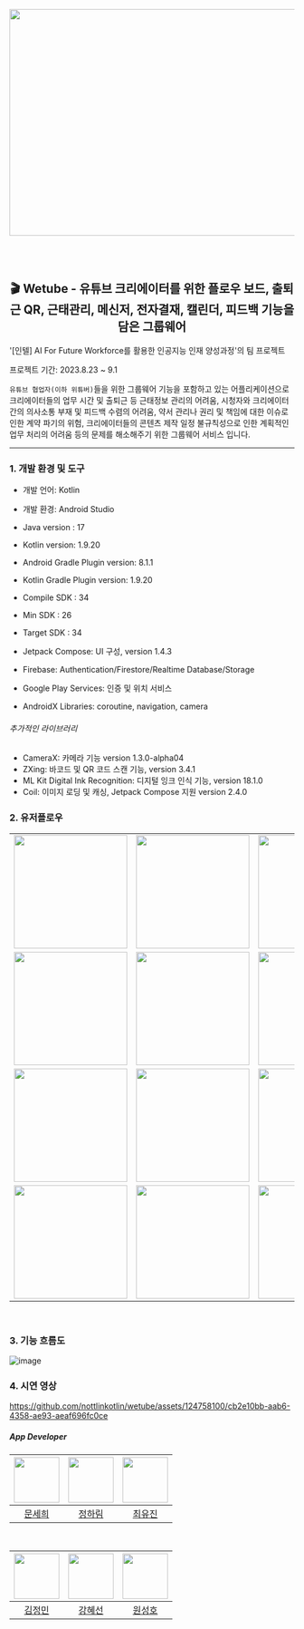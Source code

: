 <p align="center"><img src="https://github.com/nottlinkotlin/wetube/assets/124758100/ed0abd8d-c0be-4c3d-876d-677d000e2439"  width="800" height="400"/></p>

<br/><br/>
<h2 align="center">🎬 Wetube - 유튜브 크리에이터를 위한 플로우 보드, 출퇴근 QR, 근태관리, 메신저, 전자결재, 캘린더, 피드백 기능을 담은 그룹웨어 </h2>

'[인텔] AI For Future Workforce를 활용한 인공지능 인재 양성과정'의 팀 프로젝트  

프로젝트 기간: 2023.8.23 ~ 9.1

`유튜브 협업자(이하 위튜버)`들을 위한 그룹웨어 기능을 포함하고 있는 어플리케이션으로 크리에이터들의 업무 시간 및 출퇴근 등 근태정보 관리의 어려움, 시청자와 크리에이터 간의 의사소통 부재 및 피드백 수렴의 어려움, 약서 관리나 권리 및 책임에 대한 이슈로 인한 계약 파기의 위험, 크리에이터들의 콘텐츠 제작 일정 불규칙성으로 인한 계획적인 업무 처리의 어려움 등의 문제를 해소해주기 위한 그룹웨어 서비스 입니다.  

----

### 1. 개발 환경 및 도구  
- 개발 언어: Kotlin  

- 개발 환경: Android Studio  

- Java version : 17  

- Kotlin version: 1.9.20  

- Android Gradle Plugin version: 8.1.1  

- Kotlin Gradle Plugin version: 1.9.20
- Compile SDK : 34
- Min SDK : 26
- Target SDK : 34
- Jetpack Compose: UI 구성, version 1.4.3
- Firebase: Authentication/Firestore/Realtime Database/Storage
- Google Play Services: 인증 및 위치 서비스
- AndroidX Libraries: coroutine, navigation, camera

###### 추가적인 라이브러리
- CameraX: 카메라 기능 version 1.3.0-alpha04
- ZXing: 바코드 및 QR 코드 스캔 기능, version 3.4.1
- ML Kit Digital Ink Recognition: 디지털 잉크 인식 기능, version 18.1.0
- Coil: 이미지 로딩 및 캐싱, Jetpack Compose 지원 version 2.4.0

### 2. 유저플로우
<table>
  <tr>
    <td><img src="https://github.com/nottlinkotlin/wetube/assets/124758100/e1b7ab82-a6f9-4c01-8baf-a00596fb79fb" width="200"></td>
    <td><img src="https://github.com/nottlinkotlin/wetube/assets/124758100/46a8364b-bd4b-4c26-8352-de8a4b7763f0" width="200"></td>
    <td><img src="https://github.com/nottlinkotlin/wetube/assets/124758100/2a994119-99c1-4139-aa93-19de2fafcd61" width="200"></td>
    <td><img src="https://github.com/nottlinkotlin/wetube/assets/124758100/b0e848d5-b6cd-4070-8df6-9316b759228b" width="200"></td>
  </tr>
  <tr>
    <td><img src="https://github.com/nottlinkotlin/wetube/assets/124758100/814a3965-055e-4cf9-8c47-017004cc7a4c" width="200"></td>
    <td><img src="https://github.com/nottlinkotlin/wetube/assets/124758100/aea608cc-962d-499f-80b2-fc827ee531a8" width="200"></td>
    <td><img src="https://github.com/nottlinkotlin/wetube/assets/124758100/30fb4450-5d6e-458a-9e51-b7ac233de594" width="200"></td>
    <td><img src="https://github.com/nottlinkotlin/wetube/assets/124758100/c89094c2-48ef-47d8-b6ff-3095ecf3ad4a" width="200"></td>
  </tr>
  <tr>
    <td><img src="https://github.com/nottlinkotlin/wetube/assets/124758100/f4e84003-01bc-451c-943a-ff702ad27f51" width="200"></td>
    <td><img src="https://github.com/nottlinkotlin/wetube/assets/124758100/ae8fb31d-8661-4279-bb55-9ab908f091bb" width="200"></td>
    <td><img src="https://github.com/nottlinkotlin/wetube/assets/124758100/1d4b82b8-1ad2-4f82-ab0e-12eee70128f9" width="200"></td>
    <td><img src="https://github.com/nottlinkotlin/wetube/assets/124758100/0a97f705-14e5-4e99-967c-2d40fb9054c0" width="200"></td>
  </tr>
  <tr>
    <td><img src="https://github.com/nottlinkotlin/wetube/assets/124758100/e30c0bd5-fdd3-4741-8a1a-b5b58567e1bf" width="200"></td>
    <td><img src="https://github.com/nottlinkotlin/wetube/assets/124758100/cc3e0707-9a66-47f9-8c40-170830a13fdb" width="200"></td>
    <td><img src="https://github.com/nottlinkotlin/wetube/assets/124758100/521999b5-e21a-4c04-af8d-150f7bf93310" width="200"></td>
  </tr>
</table>


  <br>   

### 3. 기능 흐름도  
![image](https://github.com/nottlinkotlin/wetube/assets/124758100/a231f07d-8ef5-43eb-b435-ba44e2acf827)


  
### 4. 시연 영상 

https://github.com/nottlinkotlin/wetube/assets/124758100/cb2e10bb-aab6-4358-ae93-aeaf696fc0ce

##### App Developer
|<img src="https://avatars.githubusercontent.com/u/124758100?v=4" width="80">|<img src="https://avatars.githubusercontent.com/u/125545555?v=4"  width="80">|<img src="https://avatars.githubusercontent.com/u/139525941?v=4" width="80">|
|:---:|:---:|:---:|
|[문세희](https://github.com/snowball9820)|[정하림](https://github.com/jbrunoo)|[최유진](https://github.com/21dbwls12)|
  <br>
  
|<img src="https://avatars.githubusercontent.com/u/139526038?v=4" width="80">|<img src="https://avatars.githubusercontent.com/u/139525940?v=4"  width="80">|<img src="https://avatars.githubusercontent.com/u/139526286?v=4" width="80">|
|:---:|:---:|:---:|
|[김정민](https://github.com/Mingming222345)|[강혜선](https://github.com/greatelliy)|[원성호](https://github.com/appleweapons)|
  <br>
  
